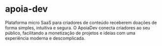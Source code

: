 # apoia-dev
 Plataforma micro SaaS para criadores de conteúdo receberem doações de forma simples, intuitiva e segura. O ApoiaDev conecta criadores ao seu público, facilitando a monetização de projetos e ideias com uma experiência moderna e descomplicada.
